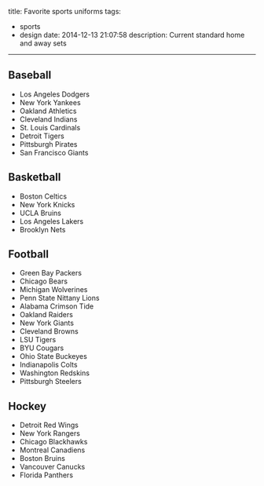 title: Favorite sports uniforms
tags:
  - sports
  - design
date: 2014-12-13 21:07:58
description: Current standard home and away sets
---

## Baseball

- Los Angeles Dodgers
- New York Yankees
- Oakland Athletics
- Cleveland Indians
- St. Louis Cardinals
- Detroit Tigers
- Pittsburgh Pirates
- San Francisco Giants

## Basketball

- Boston Celtics
- New York Knicks
- UCLA Bruins
- Los Angeles Lakers
- Brooklyn Nets

## Football 

- Green Bay Packers
- Chicago Bears
- Michigan Wolverines
- Penn State Nittany Lions
- Alabama Crimson Tide
- Oakland Raiders
- New York Giants
- Cleveland Browns
- LSU Tigers
- BYU Cougars
- Ohio State Buckeyes
- Indianapolis Colts
- Washington Redskins
- Pittsburgh Steelers

## Hockey

- Detroit Red Wings
- New York Rangers
- Chicago Blackhawks
- Montreal Canadiens
- Boston Bruins
- Vancouver Canucks
- Florida Panthers
